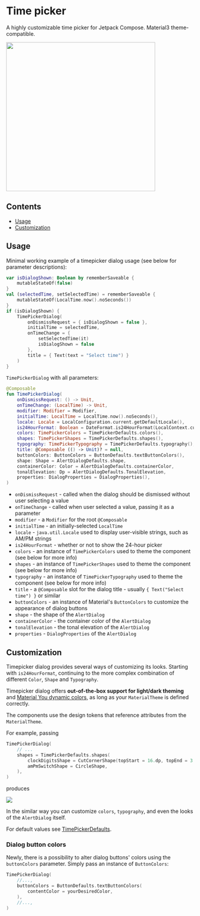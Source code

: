 # Time picker

A highly customizable time picker for Jetpack Compose. Material3 theme-compatible.

<img src="resources/time-picker-demo.gif" height="400px"/>

## Contents
* [Usage](#usage)
* [Customization](#customization)

## Usage

Minimal working example of a timepicker dialog usage (see below for parameter descriptions):

```kotlin
var isDialogShown: Boolean by rememberSaveable {
    mutableStateOf(false)
}
val (selectedTime, setSelectedTime) = rememberSaveable {
    mutableStateOf(LocalTime.now().noSeconds())
}
if (isDialogShown) {
    TimePickerDialog(
        onDismissRequest = { isDialogShown = false },
        initialTime = selectedTime,
        onTimeChange = {
            setSelectedTime(it)
            isDialogShown = false
        },
        title = { Text(text = "Select time") }
    )
}
```

`TimePickerDialog` with all parameters:
```kotlin
@Composable
fun TimePickerDialog(
    onDismissRequest: () -> Unit,
    onTimeChange: (LocalTime) -> Unit,
    modifier: Modifier = Modifier,
    initialTime: LocalTime = LocalTime.now().noSeconds(),
    locale: Locale = LocalConfiguration.current.getDefaultLocale(),
    is24HourFormat: Boolean = DateFormat.is24HourFormat(LocalContext.current),
    colors: TimePickerColors = TimePickerDefaults.colors(),
    shapes: TimePickerShapes = TimePickerDefaults.shapes(),
    typography: TimePickerTypography = TimePickerDefaults.typography(),
    title: @Composable (() -> Unit)? = null,
    buttonColors: ButtonColors = ButtonDefaults.textButtonColors(),
    shape: Shape = AlertDialogDefaults.shape,
    containerColor: Color = AlertDialogDefaults.containerColor,
    tonalElevation: Dp = AlertDialogDefaults.TonalElevation,
    properties: DialogProperties = DialogProperties(),
)
```
* `onDismissRequest` - called when the dialog should be dismissed without user selecting a value
* `onTimeChange` - called when user selected a value, passing it as a parameter
* `modifier` - a `Modifier` for the root `@Composable`
* `initialTime` - an initially-selected `LocalTime`
* `locale` - `java.util.Locale` used to display user-visible strings, such as AM/PM strings
* `is24HourFormat` - whether or not to show the 24-hour picker
* `colors` - an instance of `TimePickerColors` used to theme the component (see below for more info)
* `shapes` - an instance of `TimePickerShapes` used to theme the component (see below for more info)
* `typography` - an instance of `TimePickerTypography` used to theme the component (see below for more info)
* `title` - a `@Composable` slot for the dialog title - usually `{ Text("Select time") }` or similar
* `buttonColors` - an instance of Material's `ButtonColors` to customize the appearance of dialog buttons
* `shape` - the shape of the `AlertDialog`
* `containerColor` - the container color of the `AlertDialog`
* `tonalElevation` - the tonal elevation of the `AlertDialog`
* `properties` - `DialogProperties` of the `AlertDialog`

## Customization
Timepicker dialog provides several ways of customizing its looks. Starting with `is24HourFormat`, continuing to the more complex combination of different `Color`, `Shape` and `Typography`.

Timepicker dialog offers **out-of-the-box support for light/dark theming** and [Material You dynamic colors](https://m3.material.io/styles/color/dynamic-color/overview), as long as your `MaterialTheme` is defined correctly.

The components use the design tokens that reference attributes from the `MaterialTheme`.

For example, passing

```kotlin
TimePickerDialog(
    // ...
    shapes = TimePickerDefaults.shapes(
        clockDigitsShape = CutCornerShape(topStart = 16.dp, topEnd = 3.dp, bottomStart = 0.dp, bottomEnd = 24.dp),
        amPmSwitchShape = CircleShape,
    ),
)
```
produces

<img src="resources/time-picker-day-custom-shapes.png" heigh="400px"/>

In the similar way you can customize `colors`, `typography`, and even the looks of the `AlertDialog` itself.

For default values see [TimePickerDefaults](../../datetimepickers/src/main/java/com/marosseleng/compose/material3/datetimepickers/time/domain/TimePickerDefaults.kt).

### Dialog button colors
Newly, there is a possibility to alter dialog buttons' colors using the `buttonColors` parameter. Simply pass an instance of `ButtonColors`:
```kotlin
TimePickerDialog(
    //...,
    buttonColors = ButtonDefaults.textButtonColors(
        contentColor = yourDesiredColor,
    ),
    //...,
)
```